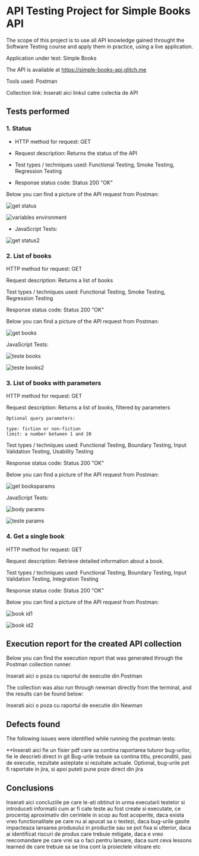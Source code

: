 # API Testing Project for Simple Books API

The scope of this project is to use all API knowledge gained throught the Software Testing course and apply them in practice, using a live application.

Application under test: Simple Books

The API is available at https://simple-books-api.glitch.me

Tools used: Postman

Collection link: Inserati aici linkul catre colectia de API

## Tests performed

### 1. Status

- HTTP method for request: GET

- Request description: Returns the status of the API

- Test types / techniques used: Functional Testing, Smoke Testing, Regression Testing

- Response status code: Status 200 "OK"

Below you can find a picture of the API request from Postman:

 ![get status](https://github.com/bnicolae1986/Manual_Testing_API/assets/156198321/9df01ec7-6fea-446e-81bc-54b4b1904559)

 ![variables environment](https://github.com/bnicolae1986/Manual_Testing_API/assets/156198321/7d2ef788-8bc2-4cd4-97a1-6a3069bbf62c)

- JavaScript Tests:


![get status2](https://github.com/bnicolae1986/Manual_Testing_API/assets/156198321/c2eecc20-7efe-48c9-a548-04804fb4ac07)

 
### 2. List of books

HTTP method for request: GET

Request description: Returns a list of books

Test types / techniques used: Functional Testing, Smoke Testing, Regression Testing

Response status code: Status 200 "OK"

Below you can find a picture of the API request from Postman:

![get books](https://github.com/bnicolae1986/Manual_Testing_API/assets/156198321/d422996c-c784-46d6-9c1d-a0deb35e0075)


JavaScript Tests:

![teste books](https://github.com/bnicolae1986/Manual_Testing_API/assets/156198321/9d661281-0243-4632-8ef0-8fe6e9d409f7)

![teste books2](https://github.com/bnicolae1986/Manual_Testing_API/assets/156198321/2c23eb83-6e6a-456a-9b88-707c698d7eda)


### 3. List of books with parameters

HTTP method for request: GET

Request description: Returns a list of books, filtered by parameters 

    Optional query parameters:

    type: fiction or non-fiction
    limit: a number between 1 and 20

Test types / techniques used: Functional Testing, Boundary Testing, Input Validation Testing, Usability Testing

Response status code: Status 200 "OK"

Below you can find a picture of the API request from Postman:

![get booksparams](https://github.com/bnicolae1986/Manual_Testing_API/assets/156198321/0bb39fc6-c4a5-4865-b700-06f20c6d171a)

JavaScript Tests:

![body params](https://github.com/bnicolae1986/Manual_Testing_API/assets/156198321/8a61bf34-38f8-4960-b24f-738b33f1d279)

![teste params](https://github.com/bnicolae1986/Manual_Testing_API/assets/156198321/679b6b3e-1fdb-4f15-90c8-289fe3fba175)

### 4. Get a single book

HTTP method for request: GET

Request description: Retrieve detailed information about a book.

Test types / techniques used: Functional Testing, Boundary Testing, Input Validation Testing, Integration Testing

Response status code: Status 200 "OK"

Below you can find a picture of the API request from Postman:

![book id1](https://github.com/bnicolae1986/Manual_Testing_API/assets/156198321/80f48eca-02e0-466f-8da9-d75bb8dc5566)

![book id2](https://github.com/bnicolae1986/Manual_Testing_API/assets/156198321/9f9a9f35-c512-4c4d-b76f-2032eb5850b7)



## Execution report for the created API collection

Below you can find the execution report that was generated through the Postman collection runner.

Inserati aici o poza cu raportul de executie din Postman

The collection was also run through newman directly from the terminal, and the results can be found below:

Inserati aici o poza cu raportul de executie din Newman

## Defects found

The following issues were identified while running the postman tests:

**Inserati aici fie un fisier pdf care sa contina raportarea tuturor bug-urilor, fie le descrieti direct in git Bug-urile trebuie sa contina titlu, preconditii, pasi de executie, rezultate asteptate si rezultate actuale. Optional, bug-urile pot fi raportate in jira, si apoi puteti pune poze direct din jira

## Conclusions

Inserati aici concluziile pe care le-ati obtinut in urma executarii testelor si introduceti informatii cum ar fi cate teste au fost create si executate, ce procentaj aproximativ din cerintele in scop au fost acoperite, daca exista vreo functionalitate pe care nu ai apucat sa o testezi, daca bug-urile gasite impacteaza lansarea produsului in productie sau se pot fixa si ulterior, daca ai identificat riscuri de produs care trebuie mitigate, daca e vreo reecomandare pe care vrei sa o faci pentru lansare, daca sunt ceva lessons learned de care trebuie sa se tina cont la proiectele viitoare etc
